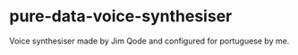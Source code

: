 # pure-data-voice-synthesiser
Voice synthesiser made by Jim Qode and configured for portuguese by me.
